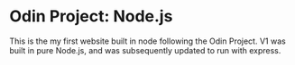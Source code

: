 # Odin Project: Node.js
This is the my first website built in node following the Odin Project. 
V1 was built in pure Node.js, and was subsequently updated to run with express.
